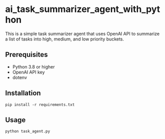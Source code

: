 # ai_task_summarizer_agent_with_python 

This is a simple task summarizer agent that uses OpenAI API to summarize a list of tasks into high, medium, and low priority buckets.

## Prerequisites

- Python 3.8 or higher
- OpenAI API key
- dotenv

## Installation

    pip install -r requirements.txt

## Usage

    python task_agent.py

    